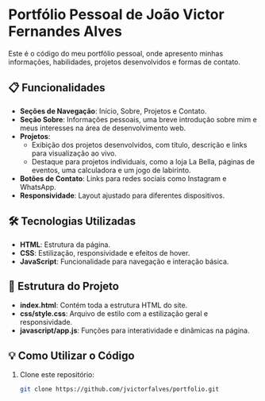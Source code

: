 # Portfólio Pessoal de João Victor Fernandes Alves

Este é o código do meu portfólio pessoal, onde apresento minhas informações, habilidades, projetos desenvolvidos e formas de contato.

## 📋 Funcionalidades

- **Seções de Navegação**: Início, Sobre, Projetos e Contato.
- **Seção Sobre**: Informações pessoais, uma breve introdução sobre mim e meus interesses na área de desenvolvimento web.
- **Projetos**:
  - Exibição dos projetos desenvolvidos, com título, descrição e links para visualização ao vivo.
  - Destaque para projetos individuais, como a loja La Bella, páginas de eventos, uma calculadora e um jogo de labirinto.
- **Botões de Contato**: Links para redes sociais como Instagram e WhatsApp.
- **Responsividade**: Layout ajustado para diferentes dispositivos.

## 🛠️ Tecnologias Utilizadas

- **HTML**: Estrutura da página.
- **CSS**: Estilização, responsividade e efeitos de hover.
- **JavaScript**: Funcionalidade para navegação e interação básica.

## 📂 Estrutura do Projeto

- **index.html**: Contém toda a estrutura HTML do site.
- **css/style.css**: Arquivo de estilo com a estilização geral e responsividade.
- **javascript/app.js**: Funções para interatividade e dinâmicas na página.

## 💡 Como Utilizar o Código

1. Clone este repositório:
   ```bash
   git clone https://github.com/jvictorfalves/portfolio.git
